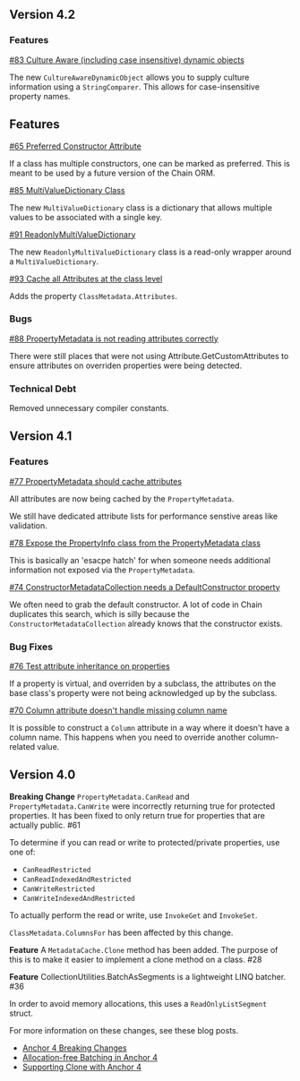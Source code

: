 ## Version 4.2

### Features

[#83 Culture Aware (including case insensitive) dynamic objects](https://github.com/TortugaResearch/Tortuga.Anchor/issues/83)

The new `CultureAwareDynamicObject` allows you to supply culture information using a `StringComparer`. This allows for case-insensitive property names.

## Features

[#65 Preferred Constructor Attribute](https://github.com/TortugaResearch/Tortuga.Anchor/issues/65)

If a class has multiple constructors, one can be marked as preferred. This is meant to be used by a future version of the Chain ORM.

[#85 MultiValueDictionary Class](https://github.com/TortugaResearch/Tortuga.Anchor/issues/85)

The new `MultiValueDictionary` class is a dictionary that allows multiple values to be associated with a single key.

[#91 ReadonlyMultiValueDictionary](https://github.com/TortugaResearch/Tortuga.Anchor/issues/91)

The new `ReadonlyMultiValueDictionary` class is a read-only wrapper around a `MultiValueDictionary`.

[#93 Cache all Attributes at the class level](https://github.com/TortugaResearch/Tortuga.Anchor/issues/93)

Adds the property `ClassMetadata.Attributes`.

### Bugs

[#88 PropertyMetadata is not reading attributes correctly](https://github.com/TortugaResearch/Tortuga.Anchor/issues/88)

There were still places that were not using Attribute.GetCustomAttributes to ensure attributes on overriden properties were being detected.


### Technical Debt

Removed unnecessary compiler constants.


## Version 4.1


### Features

[#77 PropertyMetadata should cache attributes](https://github.com/TortugaResearch/Tortuga.Anchor/issues/77)

All attributes are now being cached by the `PropertyMetadata`.

We still have dedicated attribute lists for performance senstive areas like validation.

[#78 Expose the PropertyInfo class from the PropertyMetadata class](https://github.com/TortugaResearch/Tortuga.Anchor/issues/78)

This is basically an 'esacpe hatch' for when someone needs additional information not exposed via the `PropertyMetadata`.

[#74 ConstructorMetadataCollection needs a DefaultConstructor property](https://github.com/TortugaResearch/Tortuga.Anchor/issues/74)

We often need to grab the default constructor. A lot of code in Chain duplicates this search, which is silly because the `ConstructorMetadataCollection` already knows that the constructor exists.


### Bug Fixes

[#76 Test attribute inheritance on properties](https://github.com/TortugaResearch/Tortuga.Anchor/issues/76)

If a property is virtual, and overriden by a subclass, the attributes on the base class's property were not being acknowledged up by the subclass.

[#70 Column attribute doesn't handle missing column name](https://github.com/TortugaResearch/Tortuga.Anchor/issues/70)

It is possible to construct a `Column` attribute in a way where it doesn't have a column name. This happens when you need to override another column-related value.



## Version 4.0

**Breaking Change** `PropertyMetadata.CanRead` and `PropertyMetadata.CanWrite` were incorrectly returning true for protected properties. It has been fixed to only return true for properties that are actually public. #61 

To determine if you can read or write to protected/private properties, use one of:

 * `CanReadRestricted`
 * `CanReadIndexedAndRestricted`
 * `CanWriteRestricted`
 * `CanWriteIndexedAndRestricted`

To actually perform the read or write, use `InvokeGet` and `InvokeSet`.

`ClassMetadata.ColumnsFor` has been affected by this change.

**Feature** A `MetadataCache.Clone` method has been added. The purpose of this is to make it easier to implement a clone method on a class. #28 

**Feature** CollectionUtilities.BatchAsSegments is a lightweight LINQ batcher. #36

In order to avoid memory allocations, this uses a `ReadOnlyListSegment` struct. 

For more information on these changes, see these blog posts.

* [Anchor 4 Breaking Changes](https://tortugaresearch.com/anchor-4-breaking-changes/)
* [Allocation-free Batching in Anchor 4](https://tortugaresearch.com/allocation-free-batching-in-anchor-4/)
* [Supporting Clone with Anchor 4](https://tortugaresearch.com/supporting-clone-with-anchor-4/)